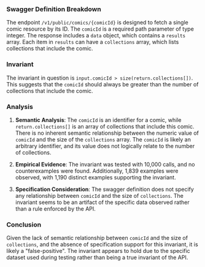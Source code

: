 ### Swagger Definition Breakdown
The endpoint `/v1/public/comics/{comicId}` is designed to fetch a single comic resource by its ID. The `comicId` is a required path parameter of type integer. The response includes a `data` object, which contains a `results` array. Each item in `results` can have a `collections` array, which lists collections that include the comic.

### Invariant
The invariant in question is `input.comicId > size(return.collections[])`. This suggests that the `comicId` should always be greater than the number of collections that include the comic.

### Analysis
1. **Semantic Analysis**: The `comicId` is an identifier for a comic, while `return.collections[]` is an array of collections that include this comic. There is no inherent semantic relationship between the numeric value of `comicId` and the size of the `collections` array. The `comicId` is likely an arbitrary identifier, and its value does not logically relate to the number of collections.

2. **Empirical Evidence**: The invariant was tested with 10,000 calls, and no counterexamples were found. Additionally, 1,839 examples were observed, with 1,190 distinct examples supporting the invariant.

3. **Specification Consideration**: The swagger definition does not specify any relationship between `comicId` and the size of `collections`. The invariant seems to be an artifact of the specific data observed rather than a rule enforced by the API.

### Conclusion
Given the lack of semantic relationship between `comicId` and the size of `collections`, and the absence of specification support for this invariant, it is likely a "false-positive". The invariant appears to hold due to the specific dataset used during testing rather than being a true invariant of the API.
